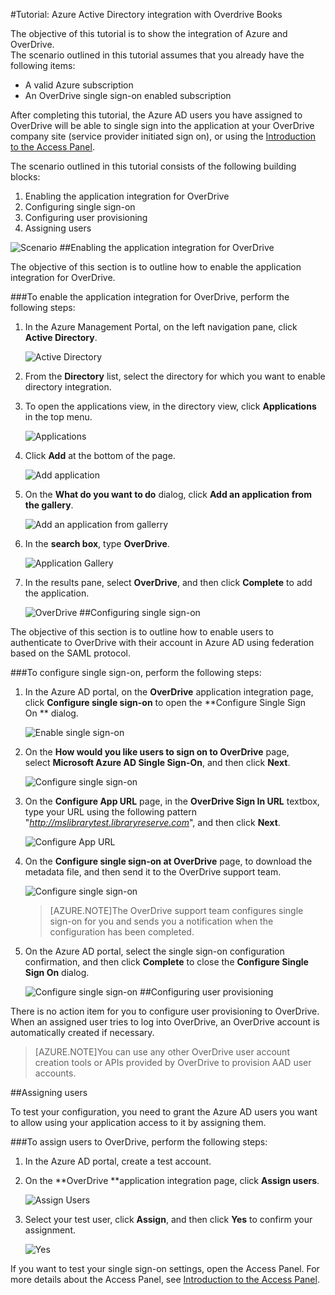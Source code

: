 <properties 
    pageTitle="Tutorial: Azure Active Directory integration with Overdrive Books | Microsoft Azure" 
    description="Learn how to use Overdrive Books with Azure Active Directory to enable single sign-on, automated provisioning, and more!" 
    services="active-directory" 
    authors="markusvi"  
    documentationCenter="na" 
    manager="stevenpo"/>
<tags 
    ms.service="active-directory" 
    ms.devlang="na" 
    ms.topic="article" 
    ms.tgt_pltfrm="na" 
    ms.workload="identity" 
    ms.date="10/22/2015" 
    ms.author="markvi" />

#Tutorial: Azure Active Directory integration with Overdrive Books
  
The objective of this tutorial is to show the integration of Azure and OverDrive.  
The scenario outlined in this tutorial assumes that you already have the following items:

-   A valid Azure subscription
-   An OverDrive single sign-on enabled subscription
  
After completing this tutorial, the Azure AD users you have assigned to OverDrive will be able to single sign into the application at your OverDrive company site (service provider initiated sign on), or using the [Introduction to the Access Panel](active-directory-saas-access-panel-introduction.md).
  
The scenario outlined in this tutorial consists of the following building blocks:

1.  Enabling the application integration for OverDrive
2.  Configuring single sign-on
3.  Configuring user provisioning
4.  Assigning users

![Scenario](./media/active-directory-saas-overdrive-books-tutorial/IC784462.png "Scenario")
##Enabling the application integration for OverDrive
  
The objective of this section is to outline how to enable the application integration for OverDrive.

###To enable the application integration for OverDrive, perform the following steps:

1.  In the Azure Management Portal, on the left navigation pane, click **Active Directory**.

    ![Active Directory](./media/active-directory-saas-overdrive-books-tutorial/IC700993.png "Active Directory")

2.  From the **Directory** list, select the directory for which you want to enable directory integration.

3.  To open the applications view, in the directory view, click **Applications** in the top menu.

    ![Applications](./media/active-directory-saas-overdrive-books-tutorial/IC700994.png "Applications")

4.  Click **Add** at the bottom of the page.

    ![Add application](./media/active-directory-saas-overdrive-books-tutorial/IC749321.png "Add application")

5.  On the **What do you want to do** dialog, click **Add an application from the gallery**.

    ![Add an application from gallerry](./media/active-directory-saas-overdrive-books-tutorial/IC749322.png "Add an application from gallerry")

6.  In the **search box**, type **OverDrive**.

    ![Application Gallery](./media/active-directory-saas-overdrive-books-tutorial/IC784463.png "Application Gallery")

7.  In the results pane, select **OverDrive**, and then click **Complete** to add the application.

    ![OverDrive](./media/active-directory-saas-overdrive-books-tutorial/IC799950.png "OverDrive")
##Configuring single sign-on
  
The objective of this section is to outline how to enable users to authenticate to OverDrive with their account in Azure AD using federation based on the SAML protocol.

###To configure single sign-on, perform the following steps:

1.  In the Azure AD portal, on the **OverDrive** application integration page, click **Configure single sign-on** to open the **Configure Single Sign On ** dialog.

    ![Enable single sign-on](./media/active-directory-saas-overdrive-books-tutorial/IC784465.png "Enable single sign-on")

2.  On the **How would you like users to sign on to OverDrive** page, select **Microsoft Azure AD Single Sign-On**, and then click **Next**.

    ![Configure single sign-on](./media/active-directory-saas-overdrive-books-tutorial/IC784466.png "Configure single sign-on")

3.  On the **Configure App URL** page, in the **OverDrive Sign In URL** textbox, type your URL using the following pattern "*http://mslibrarytest.libraryreserve.com*", and then click **Next**.

    ![Configure App URL](./media/active-directory-saas-overdrive-books-tutorial/IC784467.png "Configure App URL")

4.  On the **Configure single sign-on at OverDrive** page, to download the metadata file, and then send it to the OverDrive support team.

    ![Configure single sign-on](./media/active-directory-saas-overdrive-books-tutorial/IC784468.png "Configure single sign-on")

    >[AZURE.NOTE]The OverDrive support team configures single sign-on for you and sends you a notification when the configuration has been completed.

5.  On the Azure AD portal, select the single sign-on configuration confirmation, and then click **Complete** to close the **Configure Single Sign On** dialog.

    ![Configure single sign-on](./media/active-directory-saas-overdrive-books-tutorial/IC784469.png "Configure single sign-on")
##Configuring user provisioning
  
There is no action item for you to configure user provisioning to OverDrive.  
When an assigned user tries to log into OverDrive, an OverDrive account is automatically created if necessary.

>[AZURE.NOTE]You can use any other OverDrive user account creation tools or APIs provided by OverDrive to provision AAD user accounts.

##Assigning users
  
To test your configuration, you need to grant the Azure AD users you want to allow using your application access to it by assigning them.

###To assign users to OverDrive, perform the following steps:

1.  In the Azure AD portal, create a test account.

2.  On the **OverDrive **application integration page, click **Assign users**.

    ![Assign Users](./media/active-directory-saas-overdrive-books-tutorial/IC784470.png "Assign Users")

3.  Select your test user, click **Assign**, and then click **Yes** to confirm your assignment.

    ![Yes](./media/active-directory-saas-overdrive-books-tutorial/IC767830.png "Yes")
  
If you want to test your single sign-on settings, open the Access Panel. For more details about the Access Panel, see [Introduction to the Access Panel](active-directory-saas-access-panel-introduction.md).
